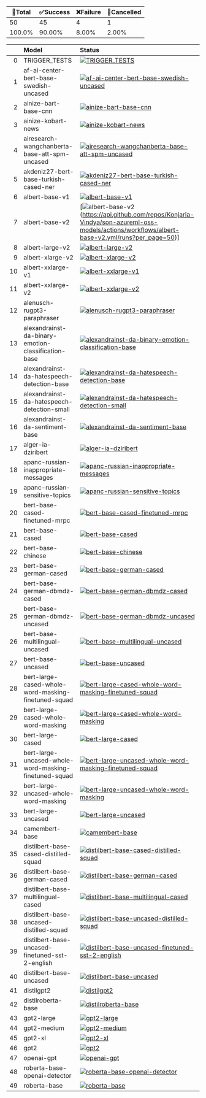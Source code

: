 🚀Total|✅Success|❌Failure|🚫Cancelled|
-----|-------|-------|-------|
50|45|4|1|
100.0%|90.00%|8.00%|2.00%|

|    | Model                                                 | Status                                                                                                                                                                                                                                                                                                                         |
|---:|:------------------------------------------------------|:-------------------------------------------------------------------------------------------------------------------------------------------------------------------------------------------------------------------------------------------------------------------------------------------------------------------------------|
|  0 | TRIGGER_TESTS                                         | [![TRIGGER_TESTS](https://api.github.com/Konjarla-Vindya/son-azureml-oss-models/actions/workflows/TRIGGER_TESTS.yml/badge.svg?per_page=50)](https://github.com/Konjarla-Vindya/son-azureml-oss-models/actions/runs/5883546364/job/15956427736)                                                                                 |
|  1 | af-ai-center-bert-base-swedish-uncased                | [![af-ai-center-bert-base-swedish-uncased](https://api.github.com/Konjarla-Vindya/son-azureml-oss-models/actions/workflows/af-ai-center-bert-base-swedish-uncased.yml/badge.svg?per_page=50)](https://github.com/Konjarla-Vindya/son-azureml-oss-models/actions/runs/5936824575/job/16098035547)                               |
|  2 | ainize-bart-base-cnn                                  | [![ainize-bart-base-cnn](https://api.github.com/Konjarla-Vindya/son-azureml-oss-models/actions/workflows/ainize-bart-base-cnn.yml/badge.svg?per_page=50)](https://github.com/Konjarla-Vindya/son-azureml-oss-models/actions/runs/5948009292/job/16131001116)                                                                   |
|  3 | ainize-kobart-news                                    | [![ainize-kobart-news](https://api.github.com/Konjarla-Vindya/son-azureml-oss-models/actions/workflows/ainize-kobart-news.yml/badge.svg?per_page=50)](https://github.com/Konjarla-Vindya/son-azureml-oss-models/actions/runs/5875778018/job/15932655455)                                                                       |
|  4 | airesearch-wangchanberta-base-att-spm-uncased         | [![airesearch-wangchanberta-base-att-spm-uncased](https://api.github.com/Konjarla-Vindya/son-azureml-oss-models/actions/workflows/airesearch-wangchanberta-base-att-spm-uncased.yml/badge.svg?per_page=50)](https://github.com/Konjarla-Vindya/son-azureml-oss-models/actions/runs/5891170453/job/15977694142)                 |
|  5 | akdeniz27-bert-base-turkish-cased-ner                 | [![akdeniz27-bert-base-turkish-cased-ner](https://api.github.com/Konjarla-Vindya/son-azureml-oss-models/actions/workflows/akdeniz27-bert-base-turkish-cased-ner.yml/badge.svg?per_page=50)](https://github.com/Konjarla-Vindya/son-azureml-oss-models/actions/runs/5890222232/job/15974891491)                                 |
|  6 | albert-base-v1                                        | [![albert-base-v1](https://api.github.com/Konjarla-Vindya/son-azureml-oss-models/actions/workflows/albert-base-v1.yml/badge.svg?per_page=50)](https://github.com/Konjarla-Vindya/son-azureml-oss-models/actions/runs/5832066709/job/15816737029)                                                                               |
|  7 | albert-base-v2                                        | [![albert-base-v2](https://api.github.com/Konjarla-Vindya/son-azureml-oss-models/actions/workflows/albert-base-v2.yml/badge.svg?per_page=50)(https://api.github.com/repos/Konjarla-Vindya/son-azureml-oss-models/actions/workflows/albert-base-v2.yml/runs?per_page=50)]                                                       |
|  8 | albert-large-v2                                       | [![albert-large-v2](https://api.github.com/Konjarla-Vindya/son-azureml-oss-models/actions/workflows/albert-large-v2.yml/badge.svg?per_page=50)](https://github.com/Konjarla-Vindya/son-azureml-oss-models/actions/runs/5833786747/job/15821953734)                                                                             |
|  9 | albert-xlarge-v2                                      | [![albert-xlarge-v2](https://api.github.com/Konjarla-Vindya/son-azureml-oss-models/actions/workflows/albert-xlarge-v2.yml/badge.svg?per_page=50)](https://github.com/Konjarla-Vindya/son-azureml-oss-models/actions/runs/5857004080/job/15877910829)                                                                           |
| 10 | albert-xxlarge-v1                                     | [![albert-xxlarge-v1](https://api.github.com/Konjarla-Vindya/son-azureml-oss-models/actions/workflows/albert-xxlarge-v1.yml/badge.svg?per_page=50)](https://github.com/Konjarla-Vindya/son-azureml-oss-models/actions/runs/5856553619/job/15876529132)                                                                         |
| 11 | albert-xxlarge-v2                                     | [![albert-xxlarge-v2](https://api.github.com/Konjarla-Vindya/son-azureml-oss-models/actions/workflows/albert-xxlarge-v2.yml/badge.svg?per_page=50)](https://github.com/Konjarla-Vindya/son-azureml-oss-models/actions/runs/5831375861/job/15814693284)                                                                         |
| 12 | alenusch-rugpt3-paraphraser                           | [![alenusch-rugpt3-paraphraser](https://api.github.com/Konjarla-Vindya/son-azureml-oss-models/actions/workflows/alenusch-rugpt3-paraphraser.yml/badge.svg?per_page=50)](https://github.com/Konjarla-Vindya/son-azureml-oss-models/actions/runs/5901927376/job/16008992878)                                                     |
| 13 | alexandrainst-da-binary-emotion-classification-base   | [![alexandrainst-da-binary-emotion-classification-base](https://api.github.com/Konjarla-Vindya/son-azureml-oss-models/actions/workflows/alexandrainst-da-binary-emotion-classification-base.yml/badge.svg?per_page=50)](https://github.com/Konjarla-Vindya/son-azureml-oss-models/actions/runs/5899368467/job/16001775011)     |
| 14 | alexandrainst-da-hatespeech-detection-base            | [![alexandrainst-da-hatespeech-detection-base](https://api.github.com/Konjarla-Vindya/son-azureml-oss-models/actions/workflows/alexandrainst-da-hatespeech-detection-base.yml/badge.svg?per_page=50)](https://github.com/Konjarla-Vindya/son-azureml-oss-models/actions/runs/5899504583/job/16002119223)                       |
| 15 | alexandrainst-da-hatespeech-detection-small           | [![alexandrainst-da-hatespeech-detection-small](https://api.github.com/Konjarla-Vindya/son-azureml-oss-models/actions/workflows/alexandrainst-da-hatespeech-detection-small.yml/badge.svg?per_page=50)](https://github.com/Konjarla-Vindya/son-azureml-oss-models/actions/runs/5887527220/job/15967060521)                     |
| 16 | alexandrainst-da-sentiment-base                       | [![alexandrainst-da-sentiment-base](https://api.github.com/Konjarla-Vindya/son-azureml-oss-models/actions/workflows/alexandrainst-da-sentiment-base.yml/badge.svg?per_page=50)](https://github.com/Konjarla-Vindya/son-azureml-oss-models/actions/runs/5898815890/job/16000425127)                                             |
| 17 | alger-ia-dziribert                                    | [![alger-ia-dziribert](https://api.github.com/Konjarla-Vindya/son-azureml-oss-models/actions/workflows/alger-ia-dziribert.yml/badge.svg?per_page=50)](https://github.com/Konjarla-Vindya/son-azureml-oss-models/actions/runs/5900425233/job/16004656279)                                                                       |
| 18 | apanc-russian-inappropriate-messages                  | [![apanc-russian-inappropriate-messages](https://api.github.com/Konjarla-Vindya/son-azureml-oss-models/actions/workflows/apanc-russian-inappropriate-messages.yml/badge.svg?per_page=50)](https://github.com/Konjarla-Vindya/son-azureml-oss-models/actions/runs/5900801359/job/16005767805)                                   |
| 19 | apanc-russian-sensitive-topics                        | [![apanc-russian-sensitive-topics](https://api.github.com/Konjarla-Vindya/son-azureml-oss-models/actions/workflows/apanc-russian-sensitive-topics.yml/badge.svg?per_page=50)](https://github.com/Konjarla-Vindya/son-azureml-oss-models/actions/runs/5876740746/job/15935504169)                                               |
| 20 | bert-base-cased-finetuned-mrpc                        | [![bert-base-cased-finetuned-mrpc](https://api.github.com/Konjarla-Vindya/son-azureml-oss-models/actions/workflows/bert-base-cased-finetuned-mrpc.yml/badge.svg?per_page=50)](https://github.com/Konjarla-Vindya/son-azureml-oss-models/actions/runs/5832034692/job/15816638761)                                               |
| 21 | bert-base-cased                                       | [![bert-base-cased](https://api.github.com/Konjarla-Vindya/son-azureml-oss-models/actions/workflows/bert-base-cased.yml/badge.svg?per_page=50)](https://github.com/Konjarla-Vindya/son-azureml-oss-models/actions/runs/5875618641/job/15932205678)                                                                             |
| 22 | bert-base-chinese                                     | [![bert-base-chinese](https://api.github.com/Konjarla-Vindya/son-azureml-oss-models/actions/workflows/bert-base-chinese.yml/badge.svg?per_page=50)](https://github.com/Konjarla-Vindya/son-azureml-oss-models/actions/runs/5834379495/job/15823768897)                                                                         |
| 23 | bert-base-german-cased                                | [![bert-base-german-cased](https://api.github.com/Konjarla-Vindya/son-azureml-oss-models/actions/workflows/bert-base-german-cased.yml/badge.svg?per_page=50)](https://github.com/Konjarla-Vindya/son-azureml-oss-models/actions/runs/5835633868/job/15827606235)                                                               |
| 24 | bert-base-german-dbmdz-cased                          | [![bert-base-german-dbmdz-cased](https://api.github.com/Konjarla-Vindya/son-azureml-oss-models/actions/workflows/bert-base-german-dbmdz-cased.yml/badge.svg?per_page=50)](https://github.com/Konjarla-Vindya/son-azureml-oss-models/actions/runs/5903582819/job/16013856906)                                                   |
| 25 | bert-base-german-dbmdz-uncased                        | [![bert-base-german-dbmdz-uncased](https://api.github.com/Konjarla-Vindya/son-azureml-oss-models/actions/workflows/bert-base-german-dbmdz-uncased.yml/badge.svg?per_page=50)](https://github.com/Konjarla-Vindya/son-azureml-oss-models/actions/runs/5834507967/job/15824183651)                                               |
| 26 | bert-base-multilingual-uncased                        | [![bert-base-multilingual-uncased](https://api.github.com/Konjarla-Vindya/son-azureml-oss-models/actions/workflows/bert-base-multilingual-uncased.yml/badge.svg?per_page=50)](https://github.com/Konjarla-Vindya/son-azureml-oss-models/actions/runs/5831982062/job/15816471242)                                               |
| 27 | bert-base-uncased                                     | [![bert-base-uncased](https://api.github.com/Konjarla-Vindya/son-azureml-oss-models/actions/workflows/bert-base-uncased.yml/badge.svg?per_page=50)](https://github.com/Konjarla-Vindya/son-azureml-oss-models/actions/runs/5974100683/job/16207610233)                                                                         |
| 28 | bert-large-cased-whole-word-masking-finetuned-squad   | [![bert-large-cased-whole-word-masking-finetuned-squad](https://api.github.com/Konjarla-Vindya/son-azureml-oss-models/actions/workflows/bert-large-cased-whole-word-masking-finetuned-squad.yml/badge.svg?per_page=50)](https://github.com/Konjarla-Vindya/son-azureml-oss-models/actions/runs/5877068451/job/15936447694)     |
| 29 | bert-large-cased-whole-word-masking                   | [![bert-large-cased-whole-word-masking](https://api.github.com/Konjarla-Vindya/son-azureml-oss-models/actions/workflows/bert-large-cased-whole-word-masking.yml/badge.svg?per_page=50)](https://github.com/Konjarla-Vindya/son-azureml-oss-models/actions/runs/5877068312/job/15936447316)                                     |
| 30 | bert-large-cased                                      | [![bert-large-cased](https://api.github.com/Konjarla-Vindya/son-azureml-oss-models/actions/workflows/bert-large-cased.yml/badge.svg?per_page=50)](https://github.com/Konjarla-Vindya/son-azureml-oss-models/actions/runs/5831723368/job/15815706063)                                                                           |
| 31 | bert-large-uncased-whole-word-masking-finetuned-squad | [![bert-large-uncased-whole-word-masking-finetuned-squad](https://api.github.com/Konjarla-Vindya/son-azureml-oss-models/actions/workflows/bert-large-uncased-whole-word-masking-finetuned-squad.yml/badge.svg?per_page=50)](https://github.com/Konjarla-Vindya/son-azureml-oss-models/actions/runs/5877474034/job/15937671097) |
| 32 | bert-large-uncased-whole-word-masking                 | [![bert-large-uncased-whole-word-masking](https://api.github.com/Konjarla-Vindya/son-azureml-oss-models/actions/workflows/bert-large-uncased-whole-word-masking.yml/badge.svg?per_page=50)](https://github.com/Konjarla-Vindya/son-azureml-oss-models/actions/runs/5878602231/job/15941005173)                                 |
| 33 | bert-large-uncased                                    | [![bert-large-uncased](https://api.github.com/Konjarla-Vindya/son-azureml-oss-models/actions/workflows/bert-large-uncased.yml/badge.svg?per_page=50)](https://github.com/Konjarla-Vindya/son-azureml-oss-models/actions/runs/5831173851/job/15814054653)                                                                       |
| 34 | camembert-base                                        | [![camembert-base](https://api.github.com/Konjarla-Vindya/son-azureml-oss-models/actions/workflows/camembert-base.yml/badge.svg?per_page=50)](https://github.com/Konjarla-Vindya/son-azureml-oss-models/actions/runs/5857644041/job/15879940477)                                                                               |
| 35 | distilbert-base-cased-distilled-squad                 | [![distilbert-base-cased-distilled-squad](https://api.github.com/Konjarla-Vindya/son-azureml-oss-models/actions/workflows/distilbert-base-cased-distilled-squad.yml/badge.svg?per_page=50)](https://github.com/Konjarla-Vindya/son-azureml-oss-models/actions/runs/5875815457/job/15932758345)                                 |
| 36 | distilbert-base-german-cased                          | [![distilbert-base-german-cased](https://api.github.com/Konjarla-Vindya/son-azureml-oss-models/actions/workflows/distilbert-base-german-cased.yml/badge.svg?per_page=50)](https://github.com/Konjarla-Vindya/son-azureml-oss-models/actions/runs/5834878394/job/15825344516)                                                   |
| 37 | distilbert-base-multilingual-cased                    | [![distilbert-base-multilingual-cased](https://api.github.com/Konjarla-Vindya/son-azureml-oss-models/actions/workflows/distilbert-base-multilingual-cased.yml/badge.svg?per_page=50)](https://github.com/Konjarla-Vindya/son-azureml-oss-models/actions/runs/5877472036/job/15937666036)                                       |
| 38 | distilbert-base-uncased-distilled-squad               | [![distilbert-base-uncased-distilled-squad](https://api.github.com/Konjarla-Vindya/son-azureml-oss-models/actions/workflows/distilbert-base-uncased-distilled-squad.yml/badge.svg?per_page=50)](https://github.com/Konjarla-Vindya/son-azureml-oss-models/actions/runs/5876144391/job/15933712815)                             |
| 39 | distilbert-base-uncased-finetuned-sst-2-english       | [![distilbert-base-uncased-finetuned-sst-2-english](https://api.github.com/Konjarla-Vindya/son-azureml-oss-models/actions/workflows/distilbert-base-uncased-finetuned-sst-2-english.yml/badge.svg?per_page=50)](https://github.com/Konjarla-Vindya/son-azureml-oss-models/actions/runs/5875448738/job/15931745595)             |
| 40 | distilbert-base-uncased                               | [![distilbert-base-uncased](https://api.github.com/Konjarla-Vindya/son-azureml-oss-models/actions/workflows/distilbert-base-uncased.yml/badge.svg?per_page=50)](https://github.com/Konjarla-Vindya/son-azureml-oss-models/actions/runs/5833935118/job/15822405463)                                                             |
| 41 | distilgpt2                                            | [![distilgpt2](https://api.github.com/Konjarla-Vindya/son-azureml-oss-models/actions/workflows/distilgpt2.yml/badge.svg?per_page=50)](https://github.com/Konjarla-Vindya/son-azureml-oss-models/actions/runs/5834761144/job/15824990112)                                                                                       |
| 42 | distilroberta-base                                    | [![distilroberta-base](https://api.github.com/Konjarla-Vindya/son-azureml-oss-models/actions/workflows/distilroberta-base.yml/badge.svg?per_page=50)](https://github.com/Konjarla-Vindya/son-azureml-oss-models/actions/runs/5857577674/job/15879724316)                                                                       |
| 43 | gpt2-large                                            | [![gpt2-large](https://api.github.com/Konjarla-Vindya/son-azureml-oss-models/actions/workflows/gpt2-large.yml/badge.svg?per_page=50)](https://github.com/Konjarla-Vindya/son-azureml-oss-models/actions/runs/5883604380/job/15956589580)                                                                                       |
| 44 | gpt2-medium                                           | [![gpt2-medium](https://api.github.com/Konjarla-Vindya/son-azureml-oss-models/actions/workflows/gpt2-medium.yml/badge.svg?per_page=50)](https://github.com/Konjarla-Vindya/son-azureml-oss-models/actions/runs/5836051067/job/15828838064)                                                                                     |
| 45 | gpt2-xl                                               | [![gpt2-xl](https://api.github.com/Konjarla-Vindya/son-azureml-oss-models/actions/workflows/gpt2-xl.yml/badge.svg?per_page=50)](https://github.com/Konjarla-Vindya/son-azureml-oss-models/actions/runs/5948530705/job/16132489772)                                                                                             |
| 46 | gpt2                                                  | [![gpt2](https://api.github.com/Konjarla-Vindya/son-azureml-oss-models/actions/workflows/gpt2.yml/badge.svg?per_page=50)](https://github.com/Konjarla-Vindya/son-azureml-oss-models/actions/runs/5974718750/job/16209381437)                                                                                                   |
| 47 | openai-gpt                                            | [![openai-gpt](https://api.github.com/Konjarla-Vindya/son-azureml-oss-models/actions/workflows/openai-gpt.yml/badge.svg?per_page=50)](https://github.com/Konjarla-Vindya/son-azureml-oss-models/actions/runs/5835403890/job/15826904630)                                                                                       |
| 48 | roberta-base-openai-detector                          | [![roberta-base-openai-detector](https://api.github.com/Konjarla-Vindya/son-azureml-oss-models/actions/workflows/roberta-base-openai-detector.yml/badge.svg?per_page=50)](https://github.com/Konjarla-Vindya/son-azureml-oss-models/actions/runs/5836806094/job/15831121311)                                                   |
| 49 | roberta-base                                          | [![roberta-base](https://api.github.com/Konjarla-Vindya/son-azureml-oss-models/actions/workflows/roberta-base.yml/badge.svg?per_page=50)](https://github.com/Konjarla-Vindya/son-azureml-oss-models/actions/runs/5974418344/job/16208525285)                                                                                   |